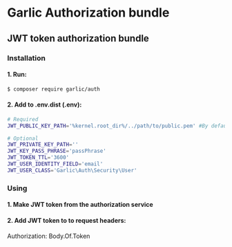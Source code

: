 Garlic Authorization bundle
=====================

## JWT token authorization bundle

### Installation

#### 1. Run:

```bash
$ composer require garlic/auth
```

#### 2. Add to .env.dist (.env):

```bash
# Required
JWT_PUBLIC_KEY_PATH='%kernel.root_dir%/../path/to/public.pem' #By default is %kernel.root_dir%/../vendor/garlic/auth/src/Resources/jwt/public.pem

# Optional
JWT_PRIVATE_KEY_PATH=''
JWT_KEY_PASS_PHRASE='passPhrase'
JWT_TOKEN_TTL='3600'
JWT_USER_IDENTITY_FIELD='email'
JWT_USER_CLASS='Garlic\Auth\Security\User'
```

### Using
#### 1. Make JWT token from the authorization service

#### 2. Add JWT token to to request headers:

Authorization: Body.Of.Token
